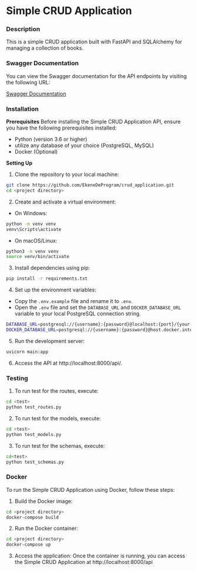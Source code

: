 # Simple CRUD Application

### Description
This is a simple CRUD application built with FastAPI and SQLAlchemy for managing a collection of books.

### Swagger Documentation

You can view the Swagger documentation for the API endpoints by visiting the following URL:

[Swagger Documentation](http://localhost:8000/docs)


### Installation

**Prerequisites**
Before installing the Simple CRUD Application API, ensure you have the following prerequisites installed:

* Python (version 3.6 or higher)
* utilize any database of your choice (PostgreSQL, MySQL)
* Docker (Optional)

**Setting Up**

1. Clone the repository to your local machine:
```bash
git clone https://github.com/EkeneDeProgram/crud_application.git
cd <project directory>
```

2. Create and activate a virtual environment:

* On Windows:
```bash
python -m venv venv
venv\Scripts\activate
```

* On macOS/Linux:
```bash
python3 -m venv venv
source venv/bin/activate
```

3. Install dependencies using pip:
```bash
pip install -r requirements.txt
```

4. Set up the environment variables:
* Copy the `.env.example` file and rename it to `.env`.
* Open the `.env` file and set the `DATABASE_URL` and `DOCKER_DATABASE_URL` variable to your local PostgreSQL connection string.
```bash
DATABASE_URL=postgresql://{username}:{password}@localhost:{port}/{your-database-name}
DOCKER_DATABASE_URL=postgresql://{username}:{password}@host.docker.internal:{port}/{your-database-name}
```

5. Run the development server:
```bash
uvicorn main:app
```

6. Access the API at http://localhost:8000/api/.

### Testing

1. To run test for the routes, execute:
```bash
cd <test>
python test_routes.py
```

2. To run test for the models, execute:
```bash
cd <test>
python test_models.py
```

3. To run test for the schemas, execute:
```bash
cd<test>
python test_schemas.py
```

### Docker

To run the Simple CRUD Application using Docker, follow these steps:

1. Build the Docker image:
```bash
cd <project directory>
docker-compose build
```

2. Run the Docker container:
```bash
cd <project directory>
docker-compose up
```

3. Access the application:
Once the container is running, you can access the Simple CRUD Application at http://localhost:8000/api
